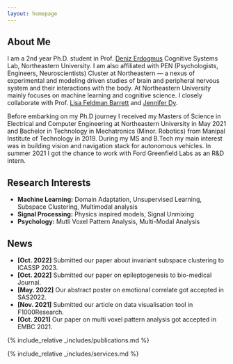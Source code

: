 ```yaml
---
layout: homepage
---
```


## About Me

I am a 2nd year Ph.D. student in Prof. <a href = "https://web.northeastern.edu/deniz/">Deniz Erdogmus</a> Cognitive Systems Lab, Northeastern University. I am also affiliated with PEN (Psychologists, Engineers, Neuroscientists) Cluster at Northeastern — a nexus of experimental and modeling driven studies of brain and peripheral nervous system and their interactions with the body. At Northeastern University mainly focuses on machine learning and cognitive science. I closely collaborate with Prof. <a href = "https://cos.northeastern.edu/people/lisa-barrett/">Lisa Feldman Barrett</a> and <a href = "https://scholar.google.com/citations?user=6h7b0fAAAAAJ&hl=en">Jennifer Dy</a>.

Before  embarking on my Ph.D journey I received my Masters of Science in Electrical and Computer Engineering at Northeastern University in May 2021 and Bachelor in Technology in Mechatronics (Minor. Robotics) from Manipal Institute of Technology in 2019. During my MS and B.Tech my main interest was in building vision and navigation stack for autonomous vehicles. In summer 2021 I got the chance to work with Ford Greenfield Labs as an R&D intern.

## Research Interests
 
- **Machine Learning:** Domain Adaptation, Unsupervised Learning, Subspace Clustering, Multimodal analysis
- **Signal Processing:** Physics inspired models, Signal Unmixing
- **Psychology:** Mutli Voxel Pattern Analysis, Multi-Modal Analysis

## News

- **[Oct. 2022]** Submitted our paper about invariant subspace clustering to ICASSP 2023.
- **[Oct. 2022]** Submitted our paper on epileptogenesis to bio-medical Journal. 
- **[May. 2022]** Our abstract poster on emotional correlate got accepted in SAS2022.
- **[Nov. 2021]** Submitted our article on data visualisation tool in F1000Research. 
- **[Oct. 2021]** Our paper on multi voxel pattern analysis got accepted in EMBC 2021.

{% include_relative _includes/publications.md %}

{% include_relative _includes/services.md %}
